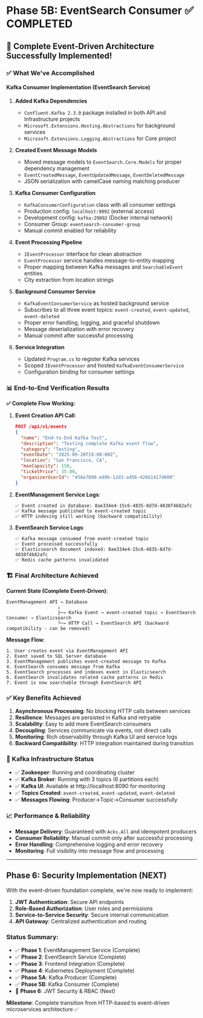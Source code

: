 # Phase 5B: EventSearch Consumer ✅ COMPLETED

## 🎉 Complete Event-Driven Architecture Successfully Implemented!

### ✅ What We've Accomplished

#### **Kafka Consumer Implementation (EventSearch Service)**

1. **Added Kafka Dependencies**
   - `Confluent.Kafka 2.3.0` package installed in both API and Infrastructure projects
   - `Microsoft.Extensions.Hosting.Abstractions` for background services
   - `Microsoft.Extensions.Logging.Abstractions` for Core project

2. **Created Event Message Models**
   - Moved message models to `EventSearch.Core.Models` for proper dependency management
   - `EventCreatedMessage`, `EventUpdatedMessage`, `EventDeletedMessage`
   - JSON serialization with camelCase naming matching producer

3. **Kafka Consumer Configuration**
   - `KafkaConsumerConfiguration` class with all consumer settings
   - Production config: `localhost:9092` (external access)
   - Development config: `kafka:29092` (Docker internal network)  
   - Consumer Group: `eventsearch-consumer-group`
   - Manual commit enabled for reliability

4. **Event Processing Pipeline**
   - `IEventProcessor` interface for clean abstraction
   - `EventProcessor` service handles message-to-entity mapping
   - Proper mapping between Kafka messages and `SearchableEvent` entities
   - City extraction from location strings

5. **Background Consumer Service**
   - `KafkaEventConsumerService` as hosted background service
   - Subscribes to all three event topics: `event-created`, `event-updated`, `event-deleted`
   - Proper error handling, logging, and graceful shutdown
   - Message deserialization with error recovery
   - Manual commit after successful processing

6. **Service Integration**
   - Updated `Program.cs` to register Kafka services
   - Scoped `IEventProcessor` and hosted `KafkaEventConsumerService`
   - Configuration binding for consumer settings

### 📊 End-to-End Verification Results

**✅ Complete Flow Working:**

1. **Event Creation API Call**:
   ```json
   POST /api/v1/events
   {
     "name": "End-to-End Kafka Test",
     "description": "Testing complete Kafka event flow",
     "category": "Testing",
     "eventDate": "2025-09-20T19:00:00Z",
     "location": "San Francisco, CA",
     "maxCapacity": 150,
     "ticketPrice": 35.00,
     "organizerUserId": "456e7890-e89b-12d3-a456-426614174000"
   }
   ```

2. **EventManagement Service Logs**:
   ```
   ✅ Event created in database: 8ae334e4-15c6-4835-8d7d-4838f4b82afc
   ✅ Kafka message published to event-created topic
   ✅ HTTP indexing still working (backward compatibility)
   ```

3. **EventSearch Service Logs**:
   ```
   ✅ Kafka message consumed from event-created topic
   ✅ Event processed successfully
   ✅ Elasticsearch document indexed: 8ae334e4-15c6-4835-8d7d-4838f4b82afc
   ✅ Redis cache patterns invalidated
   ```

### 🏗️ Final Architecture Achieved

**Current State (Complete Event-Driven)**:
```
EventManagement API → Database
                   ↓
                   ├─→ Kafka Event → event-created topic → EventSearch Consumer → Elasticsearch
                   └─→ HTTP Call → EventSearch API (backward compatibility - can be removed)
```

**Message Flow**:
```
1. User creates event via EventManagement API
2. Event saved to SQL Server database
3. EventManagement publishes event-created message to Kafka
4. EventSearch consumes message from Kafka
5. EventSearch processes and indexes event in Elasticsearch
6. EventSearch invalidates related cache patterns in Redis
7. Event is now searchable through EventSearch API
```

### ✅ Key Benefits Achieved

1. **Asynchronous Processing**: No blocking HTTP calls between services
2. **Resilience**: Messages are persisted in Kafka and retryable
3. **Scalability**: Easy to add more EventSearch consumers
4. **Decoupling**: Services communicate via events, not direct calls
5. **Monitoring**: Rich observability through Kafka UI and service logs
6. **Backward Compatibility**: HTTP integration maintained during transition

### 🔧 Kafka Infrastructure Status

- ✅ **Zookeeper**: Running and coordinating cluster
- ✅ **Kafka Broker**: Running with 3 topics (6 partitions each)
- ✅ **Kafka UI**: Available at http://localhost:8090 for monitoring
- ✅ **Topics Created**: `event-created`, `event-updated`, `event-deleted`
- ✅ **Messages Flowing**: Producer→Topic→Consumer successfully

### 📈 Performance & Reliability

- **Message Delivery**: Guaranteed with `Acks.All` and idempotent producers
- **Consumer Reliability**: Manual commit only after successful processing
- **Error Handling**: Comprehensive logging and error recovery
- **Monitoring**: Full visibility into message flow and processing

---

## Phase 6: Security Implementation (NEXT)

With the event-driven foundation complete, we're now ready to implement:

1. **JWT Authentication**: Secure API endpoints
2. **Role-Based Authorization**: User roles and permissions
3. **Service-to-Service Security**: Secure internal communication
4. **API Gateway**: Centralized authentication and routing

### Status Summary:
- ✅ **Phase 1**: EventManagement Service (Complete)
- ✅ **Phase 2**: EventSearch Service (Complete)
- ✅ **Phase 3**: Frontend Integration (Complete)
- ✅ **Phase 4**: Kubernetes Deployment (Complete)
- ✅ **Phase 5A**: Kafka Producer (Complete)
- ✅ **Phase 5B**: Kafka Consumer (Complete)
- 🎯 **Phase 6**: JWT Security & RBAC (Next)

**Milestone**: Complete transition from HTTP-based to event-driven microservices architecture ✅